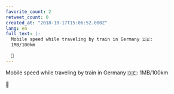 ```yaml
---
favorite_count: 2
retweet_count: 0
created_at: "2018-10-17T15:06:52.000Z"
lang: en
full_text: |-
  Mobile speed while traveling by train in Germany 🇩🇪:
  1MB/100km

  🚂
---
```


Mobile speed while traveling by train in Germany 🇩🇪: 1MB/100km

🚂
